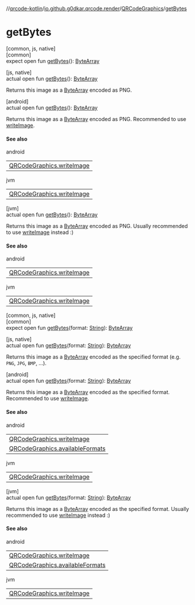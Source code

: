 //[qrcode-kotlin](../../../index.md)/[io.github.g0dkar.qrcode.render](../index.md)/[QRCodeGraphics](index.md)/[getBytes](get-bytes.md)

# getBytes

[common, js, native]\
[common]\
expect open fun [getBytes](get-bytes.md)(): [ByteArray](https://kotlinlang.org/api/latest/jvm/stdlib/kotlin/-byte-array/index.html)

[js, native]\
actual open fun [getBytes](get-bytes.md)(): [ByteArray](https://kotlinlang.org/api/latest/jvm/stdlib/kotlin/-byte-array/index.html)

Returns this image as a [ByteArray](https://kotlinlang.org/api/latest/jvm/stdlib/kotlin/-byte-array/index.html) encoded as PNG.

[android]\
actual open fun [getBytes](get-bytes.md)(): [ByteArray](https://kotlinlang.org/api/latest/jvm/stdlib/kotlin/-byte-array/index.html)

Returns this image as a [ByteArray](https://kotlinlang.org/api/latest/jvm/stdlib/kotlin/-byte-array/index.html) encoded as PNG. Recommended to use [writeImage](write-image.md).

#### See also

android

| |
|---|
| [QRCodeGraphics.writeImage](write-image.md) |

jvm

| |
|---|
| [QRCodeGraphics.writeImage](write-image.md) |

[jvm]\
actual open fun [getBytes](get-bytes.md)(): [ByteArray](https://kotlinlang.org/api/latest/jvm/stdlib/kotlin/-byte-array/index.html)

Returns this image as a [ByteArray](https://kotlinlang.org/api/latest/jvm/stdlib/kotlin/-byte-array/index.html) encoded as PNG. Usually recommended to use [writeImage](write-image.md) instead :)

#### See also

android

| |
|---|
| [QRCodeGraphics.writeImage](write-image.md) |

jvm

| |
|---|
| [QRCodeGraphics.writeImage](write-image.md) |

[common, js, native]\
[common]\
expect open fun [getBytes](get-bytes.md)(format: [String](https://kotlinlang.org/api/latest/jvm/stdlib/kotlin/-string/index.html)): [ByteArray](https://kotlinlang.org/api/latest/jvm/stdlib/kotlin/-byte-array/index.html)

[js, native]\
actual open fun [getBytes](get-bytes.md)(format: [String](https://kotlinlang.org/api/latest/jvm/stdlib/kotlin/-string/index.html)): [ByteArray](https://kotlinlang.org/api/latest/jvm/stdlib/kotlin/-byte-array/index.html)

Returns this image as a [ByteArray](https://kotlinlang.org/api/latest/jvm/stdlib/kotlin/-byte-array/index.html) encoded as the specified format (e.g. `PNG`, `JPG`, `BMP`, ...).

[android]\
actual open fun [getBytes](get-bytes.md)(format: [String](https://kotlinlang.org/api/latest/jvm/stdlib/kotlin/-string/index.html)): [ByteArray](https://kotlinlang.org/api/latest/jvm/stdlib/kotlin/-byte-array/index.html)

Returns this image as a [ByteArray](https://kotlinlang.org/api/latest/jvm/stdlib/kotlin/-byte-array/index.html) encoded as the specified format. Recommended to use [writeImage](write-image.md).

#### See also

android

| |
|---|
| [QRCodeGraphics.writeImage](write-image.md) |
| [QRCodeGraphics.availableFormats](available-formats.md) |

jvm

| |
|---|
| [QRCodeGraphics.writeImage](write-image.md) |

[jvm]\
actual open fun [getBytes](get-bytes.md)(format: [String](https://kotlinlang.org/api/latest/jvm/stdlib/kotlin/-string/index.html)): [ByteArray](https://kotlinlang.org/api/latest/jvm/stdlib/kotlin/-byte-array/index.html)

Returns this image as a [ByteArray](https://kotlinlang.org/api/latest/jvm/stdlib/kotlin/-byte-array/index.html) encoded as the specified format. Usually recommended to use [writeImage](write-image.md) instead :)

#### See also

android

| |
|---|
| [QRCodeGraphics.writeImage](write-image.md) |
| [QRCodeGraphics.availableFormats](available-formats.md) |

jvm

| |
|---|
| [QRCodeGraphics.writeImage](write-image.md) |
